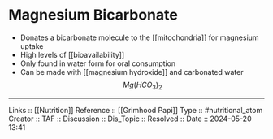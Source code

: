 # Magnesium Bicarbonate

- Donates a bicarbonate molecule to the [[mitochondria]] for magnesium uptake
- High levels of [[bioavailability]]
- Only found in water form for oral consumption
- Can be made with [[magnesium hydroxide]] and carbonated water
$$
Mg(HCO_3)_2
$$
---
Links :: [[Nutrition]]
Reference :: [[Grimhood Papi]]
Type :: #nutritional_atom
Creator ::
TAF ::
Discussion ::
Dis_Topic :: 
Resolved ::
Date :: 2024-05-20 13:41
